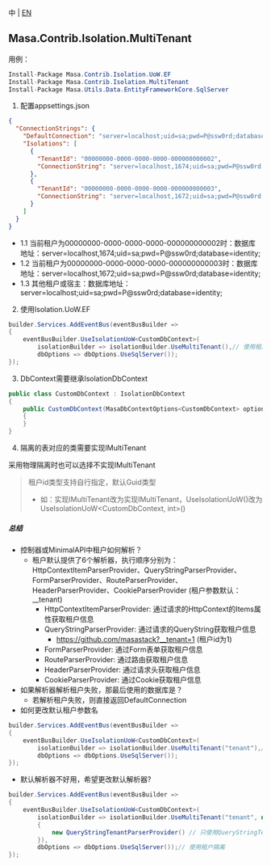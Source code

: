 中 | [EN](README.md)

## Masa.Contrib.Isolation.MultiTenant

用例：

```C#
Install-Package Masa.Contrib.Isolation.UoW.EF
Install-Package Masa.Contrib.Isolation.MultiTenant
Install-Package Masa.Utils.Data.EntityFrameworkCore.SqlServer
```

1. 配置appsettings.json
``` appsettings.json
{
  "ConnectionStrings": {
    "DefaultConnection": "server=localhost;uid=sa;pwd=P@ssw0rd;database=identity;",
    "Isolations": [
      {
        "TenantId": "00000000-0000-0000-0000-000000000002",
        "ConnectionString": "server=localhost,1674;uid=sa;pwd=P@ssw0rd;database=identity;"
      },
      {
        "TenantId": "00000000-0000-0000-0000-000000000003",
        "ConnectionString": "server=localhost,1672;uid=sa;pwd=P@ssw0rd;database=identity;"
      }
    ]
  }
}
```

* 1.1 当前租户为00000000-0000-0000-0000-000000000002时：数据库地址：server=localhost,1674;uid=sa;pwd=P@ssw0rd;database=identity;
* 1.2 当前租户为00000000-0000-0000-0000-000000000003时：数据库地址：server=localhost,1672;uid=sa;pwd=P@ssw0rd;database=identity;
* 1.3 其他租户或宿主：数据库地址：server=localhost;uid=sa;pwd=P@ssw0rd;database=identity;

2. 使用Isolation.UoW.EF
``` C#
builder.Services.AddEventBus(eventBusBuilder =>
{
    eventBusBuilder.UseIsolationUoW<CustomDbContext>(
        isolationBuilder => isolationBuilder.UseMultiTenant(),// 使用租户隔离
        dbOptions => dbOptions.UseSqlServer());
});
```

3. DbContext需要继承IsolationDbContext

``` C#
public class CustomDbContext : IsolationDbContext
{
    public CustomDbContext(MasaDbContextOptions<CustomDbContext> options) : base(options)
    {
    }
}
```

4. 隔离的表对应的类需要实现IMultiTenant

采用物理隔离时也可以选择不实现IMultiTenant

> 租户id类型支持自行指定，默认Guid类型
> * 如：实现IMultiTenant改为实现IMultiTenant<int>，UseIsolationUoW<CustomDbContext>()改为UseIsolationUoW<CustomDbContext, int>()

##### 总结

* 控制器或MinimalAPI中租户如何解析？
  * 租户默认提供了6个解析器，执行顺序分别为：HttpContextItemParserProvider、QueryStringParserProvider、FormParserProvider、RouteParserProvider、HeaderParserProvider、CookieParserProvider (租户参数默认：__tenant)
    * HttpContextItemParserProvider: 通过请求的HttpContext的Items属性获取租户信息
    * QueryStringParserProvider: 通过请求的QueryString获取租户信息
      * https://github.com/masastack?__tenant=1 (租户id为1)
    * FormParserProvider: 通过Form表单获取租户信息
    * RouteParserProvider: 通过路由获取租户信息
    * HeaderParserProvider: 通过请求头获取租户信息
    * CookieParserProvider: 通过Cookie获取租户信息
* 如果解析器解析租户失败，那最后使用的数据库是？
  * 若解析租户失败，则直接返回DefaultConnection
* 如何更改默认租户参数名

``` C#
builder.Services.AddEventBus(eventBusBuilder =>
{
    eventBusBuilder.UseIsolationUoW<CustomDbContext>(
        isolationBuilder => isolationBuilder.UseMultiTenant("tenant"),// 使用租户隔离
        dbOptions => dbOptions.UseSqlServer());
});
```
* 默认解析器不好用，希望更改默认解析器?

``` C#
builder.Services.AddEventBus(eventBusBuilder =>
{
    eventBusBuilder.UseIsolationUoW<CustomDbContext>(
        isolationBuilder => isolationBuilder.UseMultiTenant("tenant", new List<ITenantParserProvider>()
        {
            new QueryStringTenantParserProvider() // 只使用QueryStringTenantParserProvider, 其它解析器移除掉
        }),
        dbOptions => dbOptions.UseSqlServer());// 使用租户隔离
});
```

